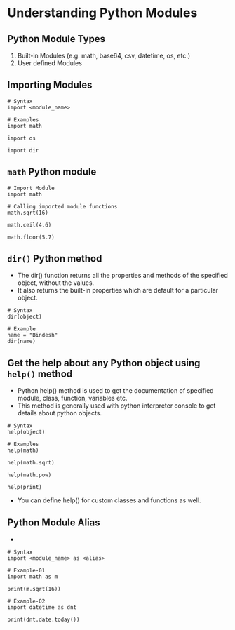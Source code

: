 # Understanding Python Modules


## Python Module Types
   1) Built-in Modules (e.g. math, base64, csv, datetime, os, etc.)
   2) User defined Modules
   
## Importing Modules
   
   ```
   # Syntax
   import <module_name>

   # Examples
   import math

   import os

   import dir

   ```

## `math` Python module

   ```
   # Import Module
   import math

   # Calling imported module functions
   math.sqrt(16)

   math.ceil(4.6)

   math.floor(5.7)

   ```

## `dir()` Python method
   - The dir() function returns all the properties and methods of the specified object, without the values.
   - It also returns the built-in properties which are default for a particular object.
   
   ```
   # Syntax
   dir(object)
   
   # Example
   name = "Bindesh"
   dir(name)

   ```
## Get the help about any Python object using `help()` method
   - Python help() method is used to get the documentation of specified module, class, function, variables etc. 
   - This method is generally used with python interpreter console to get details about python objects.

   ```
   # Syntax
   help(object)

   # Examples
   help(math)

   help(math.sqrt)

   help(math.pow)

   help(print)

   ```
   - You can define help() for custom classes and functions as well.

## Python Module Alias
   - 

   ```
   # Syntax
   import <module_name> as <alias>

   # Example-01
   import math as m

   print(m.sqrt(16))

   # Example-02
   import datetime as dnt

   print(dnt.date.today())

   ```